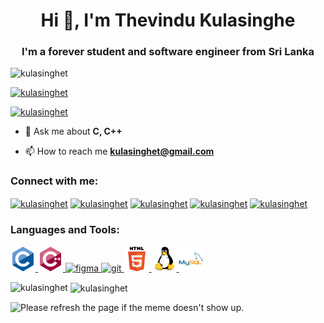 <h1 align="center">Hi 👋, I'm Thevindu Kulasinghe</h1>
<h3 align="center">I'm a forever student and software engineer from Sri Lanka</h3>

<p align="left"> <img src="https://komarev.com/ghpvc/?username=kulasinghet&label=Profile%20views&color=0e75b6&style=flat" alt="kulasinghet" /> </p>

<p align="left"> <a href="https://github.com/ryo-ma/github-profile-trophy"><img src="https://github-profile-trophy.vercel.app/?username=kulasinghet" alt="kulasinghet" /></a> </p>

<p align="left"> <a href="https://twitter.com/kulasinghet" target="blank"><img src="https://img.shields.io/twitter/follow/kulasinghet?logo=twitter&style=for-the-badge" alt="kulasinghet" /></a> </p>

- 💬 Ask me about **C, C++**

- 📫 How to reach me **kulasinghet@gmail.com**

<h3 align="left">Connect with me:</h3>
<p align="left">
<a href="https://dev.to/kulasinghet" target="blank"><img align="center" src="https://cdn.jsdelivr.net/npm/simple-icons@3.0.1/icons/dev-dot-to.svg" alt="kulasinghet" height="30" width="40" /></a>
<a href="https://twitter.com/kulasinghet" target="blank"><img align="center" src="https://raw.githubusercontent.com/rahuldkjain/github-profile-readme-generator/master/src/images/icons/Social/twitter.svg" alt="kulasinghet" height="30" width="40" /></a>
<a href="https://linkedin.com/in/kulasinghet" target="blank"><img align="center" src="https://raw.githubusercontent.com/rahuldkjain/github-profile-readme-generator/master/src/images/icons/Social/linked-in-alt.svg" alt="kulasinghet" height="30" width="40" /></a>
<a href="https://instagram.com/kulasinghet" target="blank"><img align="center" src="https://raw.githubusercontent.com/rahuldkjain/github-profile-readme-generator/master/src/images/icons/Social/instagram.svg" alt="kulasinghet" height="30" width="40" /></a>
<a href="https://www.hackerrank.com/kulasinghet" target="blank"><img align="center" src="https://raw.githubusercontent.com/rahuldkjain/github-profile-readme-generator/master/src/images/icons/Social/hackerrank.svg" alt="kulasinghet" height="30" width="40" /></a>
</p>

<h3 align="left">Languages and Tools:</h3>
<p align="left"> <a href="https://www.cprogramming.com/" target="_blank"> <img src="https://raw.githubusercontent.com/devicons/devicon/master/icons/c/c-original.svg" alt="c" width="40" height="40"/> </a> <a href="https://www.w3schools.com/cpp/" target="_blank"> <img src="https://raw.githubusercontent.com/devicons/devicon/master/icons/cplusplus/cplusplus-original.svg" alt="cplusplus" width="40" height="40"/> </a> <a href="https://www.figma.com/" target="_blank"> <img src="https://www.vectorlogo.zone/logos/figma/figma-icon.svg" alt="figma" width="40" height="40"/> </a> <a href="https://git-scm.com/" target="_blank"> <img src="https://www.vectorlogo.zone/logos/git-scm/git-scm-icon.svg" alt="git" width="40" height="40"/> </a> <a href="https://www.w3.org/html/" target="_blank"> <img src="https://raw.githubusercontent.com/devicons/devicon/master/icons/html5/html5-original-wordmark.svg" alt="html5" width="40" height="40"/> </a> <a href="https://www.linux.org/" target="_blank"> <img src="https://raw.githubusercontent.com/devicons/devicon/master/icons/linux/linux-original.svg" alt="linux" width="40" height="40"/> </a> <a href="https://www.mysql.com/" target="_blank"> <img src="https://raw.githubusercontent.com/devicons/devicon/master/icons/mysql/mysql-original-wordmark.svg" alt="mysql" width="40" height="40"/> </a> </p>

<p><img align="left" src="https://github-readme-stats.vercel.app/api/top-langs?username=kulasinghet&show_icons=true&locale=en&layout=compact" alt="kulasinghet" /></p>

<p>&nbsp;<img align="center" src="https://github-readme-stats.vercel.app/api?username=kulasinghet&show_icons=true&locale=en" alt="kulasinghet" /></p>

<img src='https://random-memer.herokuapp.com/' title="Meme" alt="Please refresh the page if the meme doesn't show up.">

